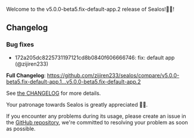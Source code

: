 Welcome to the v5.0.0-beta5.fix-default-app.2 release of Sealos!🎉🎉!



## Changelog
### Bug fixes
* 172a205dc8225731197121cd8b0840f606666746: fix: default app (@zijiren233)

**Full Changelog**: https://github.com/zijiren233/sealos/compare/v5.0.0-beta5.fix-default-app.1...v5.0.0-beta5.fix-default-app.2

See [the CHANGELOG](https://github.com/zijiren233/sealos/blob/main/CHANGELOG/CHANGELOG.md) for more details.

Your patronage towards Sealos is greatly appreciated 🎉🎉.

If you encounter any problems during its usage, please create an issue in the [GitHub repository](https://github.com/zijiren233/sealos), we're committed to resolving your problem as soon as possible.
